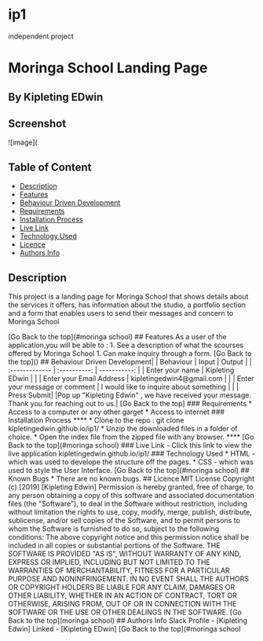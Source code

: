 # ip1
independent project
# Moringa School Landing Page
 ## By Kipleting EDwin
## Screenshot
 ![image](
 ## Table of Content
 - [Description](#description)
 - [Features](#features)
 - [Behaviour Driven Development](#Behaviour-Driven-Development)
 - [Requirements](#requirements)
 - [Installation Process](#installation-Process)
 - [Live Link](#Live-Link)
 - [Technology  Used](#technology-Used)
 - [Licence](#licence)
 - [Authors Info](#Authors-Info)
 ## Description
 <p>This project is a landing page for Moringa School that shows details about the services it offers, has information about the studio, a portfolio section and a form that enables users to send their messages and concern to Moringa School</p>
[Go Back to the top](#moringa school)
## Features
As a user of the application,you will be able to :
1. See a description of what the scourses offered by Moringa School
1. Can make inquiry through a form.
[Go Back to the top]()
## Behaviour Driven Development|
| Behaviour      | Input        | Output       |
| :------------- | :----------: | -----------: |
|  Enter your name  |   Kipleting EDwin |     |
| Enter your Email Address  | kipletingedwin4@gmail.com |   |
| Enter your message or comment   |  I would like to inquire about something     |     |
| Press Submit|     |Pop up "Kipleting Edwin" , we have received your message. Thank you for reaching out to us.|
[Go Back to the top]
 ###  Requirements
 * Access to  a computer or any other garget
 * Access to internet
 ### Installation Process
 ****
* Clone to the repo : git clone kipletingedwin.github.io/ip1/
* Unzip the downloaded files in a folder of choice.
* Open the index file from the zipped file with any browser.
 ****
 [Go Back to the top](#moringa school)
### Live Link
- Click this link to view the live application kipletingedwin.github.io/ip1/
### Technology  Used
* HTML - which was used to develope the structure off the pages.
* CSS - which was used to style the User Interface.
[Go Back to the top](#moringa school)
## Known Bugs
* There are no known bugs.
## Licence
MIT License
Copyright (c) [2019] [Kipleting Edwin]
Permission is hereby granted, free of charge, to any person obtaining a copy
of this software and associated documentation files (the "Software"), to deal
in the Software without restriction, including without limitation the rights
to use, copy, modify, merge, publish, distribute, sublicense, and/or sell
copies of the Software, and to permit persons to whom the Software is
furnished to do so, subject to the following conditions:
The above copyright notice and this permission notice shall be included in all
copies or substantial portions of the Software.
THE SOFTWARE IS PROVIDED "AS IS", WITHOUT WARRANTY OF ANY KIND, EXPRESS OR
IMPLIED, INCLUDING BUT NOT LIMITED TO THE WARRANTIES OF MERCHANTABILITY,
FITNESS FOR A PARTICULAR PURPOSE AND NONINFRINGEMENT. IN NO EVENT SHALL THE
AUTHORS OR COPYRIGHT HOLDERS BE LIABLE FOR ANY CLAIM, DAMAGES OR OTHER
LIABILITY, WHETHER IN AN ACTION OF CONTRACT, TORT OR OTHERWISE, ARISING FROM,
OUT OF OR IN CONNECTION WITH THE SOFTWARE OR THE USE OR OTHER DEALINGS IN THE
SOFTWARE.
[Go Back to the top](moringa school)
## Authors Info
Slack Profile - [Kipleting Edwin]
Linked - [Kipleting EDwin]
[Go Back to the top](#moringa school

